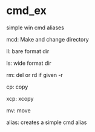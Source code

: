 cmd_ex
======

simple win cmd aliases


mcd: Make and change directory 


ll: bare format dir

ls: wide format dir

rm: del or rd if given -r

cp: copy

xcp: xcopy

mv: move

alias: creates a simple cmd alias

